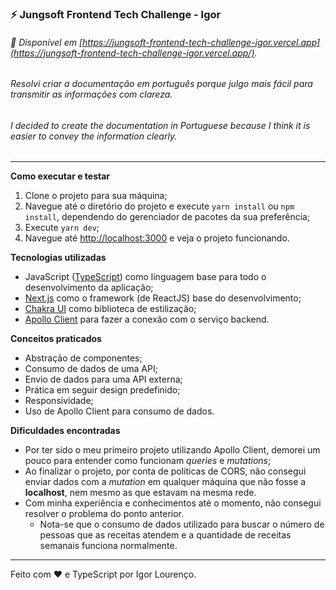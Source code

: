 ### ⚡  Jungsoft Frontend Tech Challenge - Igor

###### 👾 Disponível em [https://jungsoft-frontend-tech-challenge-igor.vercel.app](https://jungsoft-frontend-tech-challenge-igor.vercel.app/).

###### Resolvi criar a documentação em português porque julgo mais fácil para transmitir as informações com clareza.
###### I decided to create the documentation in Portuguese because I think it is easier to convey the information clearly.

---

**Como executar e testar**
1. Clone o projeto para sua máquina;
2. Navegue até o diretório do projeto e execute `yarn install` ou `npm install`, dependendo do gerenciador de pacotes da sua preferência;
3. Execute `yarn dev`;
4. Navegue até [http://localhost:3000](http://localhost:3000) e veja o projeto funcionando.

**Tecnologias utilizadas**
* JavaScript ([TypeScript](https://www.typescriptlang.org/)) como linguagem base para todo o desenvolvimento da aplicação;
* [Next.js](https://nextjs.org/) como o framework (de ReactJS) base do desenvolvimento;
* [Chakra UI](https://chakra-ui.com/getting-started) como biblioteca de estilização;
* [Apollo Client](https://www.apollographql.com/docs/react/) para fazer a conexão com o serviço backend.

**Conceitos praticados**
* Abstração de componentes;
* Consumo de dados de uma API;
* Envio de dados para uma API externa;
* Prática em seguir design predefinido;
* Responsividade;
* Uso de Apollo Client para consumo de dados.

**Dificuldades encontradas**
* Por ter sido o meu primeiro projeto utilizando Apollo Client, demorei um pouco para entender como funcionam *queries* e *mutations*;
* Ao finalizar o projeto, por conta de políticas de CORS, não consegui enviar dados com a *mutation* em qualquer máquina que não fosse a **localhost**, nem mesmo as que estavam na mesma rede.
* Com minha experiência e conhecimentos até o momento, não consegui resolver o problema do ponto anterior.
    * Nota-se que o consumo de dados utilizado para buscar o número de pessoas que as receitas atendem e a quantidade de receitas semanais funciona normalmente.
---

Feito com ❤ e TypeScript por Igor Lourenço.